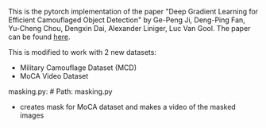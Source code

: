This is the pytorch implementation of the paper "Deep Gradient Learning for Efficient Camouflaged Object Detection" by Ge-Peng Ji, Deng-Ping Fan, Yu-Cheng Chou, Dengxin Dai, Alexander Liniger, Luc Van Gool. The paper can be found [here](https://doi.org/10.48550/arXiv.2205.12853).

This is modified to work with 2 new datasets:

* Military Camouflage Dataset (MCD)
* MoCA Video Dataset

masking.py: # Path: masking.py
   - creates mask for MoCA dataset and makes a video of the masked images
